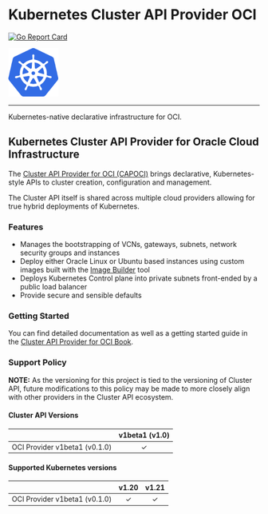 # Kubernetes Cluster API Provider OCI

[![Go Report Card](https://goreportcard.com/badge/github.com/oracle/cluster-api-provider-oci)](https://goreportcard.com/report/github.com/oracle/cluster-api-provider-oci)

<!-- markdownlint-disable MD033 -->
<img src="https://github.com/kubernetes/kubernetes/raw/master/logo/logo.png"  width="100">

------
Kubernetes-native declarative infrastructure for OCI.

## Kubernetes Cluster API Provider for Oracle Cloud Infrastructure

The [Cluster API Provider for OCI (CAPOCI)][cluster_api] brings declarative, Kubernetes-style APIs to cluster creation, configuration and management.

The Cluster API itself is shared across multiple cloud providers allowing for true hybrid deployments of Kubernetes.

### Features

- Manages the bootstrapping of VCNs, gateways, subnets, network security groups and instances
- Deploy either Oracle Linux or Ubuntu based instances using custom images built with the [Image Builder][image_builder_book] tool
- Deploys Kubernetes Control plane into private subnets front-ended by a public load balancer
- Provide secure and sensible defaults

### Getting Started

You can find detailed documentation as well as a getting started guide in the [Cluster API Provider for OCI Book][capoci_book].

### Support Policy

**NOTE:** As the versioning for this project is tied to the versioning of Cluster API, future modifications to this
policy may be made to more closely align with other providers in the Cluster API ecosystem.

#### Cluster API Versions

|                                | v1beta1 (v1.0)   |
| ------------------------------ | :--------------: |
| OCI Provider v1beta1 (v0.1.0)  |       ✓          |

#### Supported Kubernetes versions

|                                | v1.20   | v1.21   |
| ------------------------------ | :-----: | :-----: |
| OCI Provider v1beta1 (v0.1.0)  |   ✓     |   ✓     |

[cluster_api]: https://github.com/oracle/cluster-api-provider-oci
[image_builder_book]: https://image-builder.sigs.k8s.io/capi/providers/oci.html
[capoci_book]: https://oracle.github.io/cluster-api-provider-oci/
